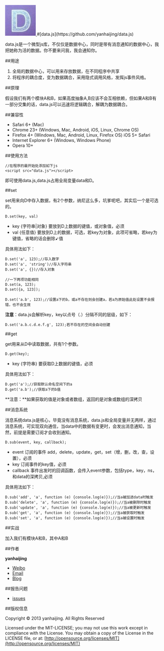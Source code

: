 <a href="https://github.com/yanhaijing/data.js">
  <img src="logo.png" width="100px">
</a>
#[data.js](https://github.com/yanhaijing/data.js)

data.js是一个微型js库，不仅仅是数据中心，同时是带有消息通知的数据中心，我把她称为活的数据。你不要来问我，我会通知你。

##用途

1. 全局的数据中心，可以用来存放数据，在不同程序中共享
2. 将程序的耦合度，变为数据耦合，采用隐式调用风格，发挥js事件风格。

##原理

假设我们有两个模块A和B，如果高度抽象A,B应该不会互相依赖，但如果A和B有一部分交集的话，data.js可以迅速将逻辑耦合，解耦为数据耦合。

##兼容性

- Safari 6+ (Mac)
- Chrome 23+ (Windows, Mac, Android, iOS, Linux, Chrome OS)
- Firefox 4+ (Windows, Mac, Android, Linux, Firefox OS)
iOS 5+ Safari
- Internet Explorer 6+ (Windows, Windows Phone)
- Opera 10+

##使用方法
	
	//在程序的最开始处添加如下js
	<script src="data.js"></script>

即可使用data.js,data.js占用全局变量data和D。

##set
	
set用来向D中存入数据，有2个参数，纳尼这么多，坑爹呢吧，其实后一个是可选的。

	D.set(key, val)

- key {字符串|对象} 要放到D上数据的键值，或对象值，必须
- val {任意值} 要放到D上的数据，可选，若key为对象，此项可省略，若key为键值，省略的话会删除➹值

具体用法如下：

	D.set('a', 123);//存入数字
	D.set('a', 'string')//存入字符串
	D.set('a', {})//存入对象
	
	//一下两项功能相同
	D.set(a, 123);
	D.set({a, 123]);

	D.set('a.b', 123);//设置a下的b，或a不存在则会创建a，若a为原始值此处设置不会报错，也不会生效
	

**注意**：data.js会解析key，key以点号（.）分隔不同的层级，如下：

	D.set('a.b.c.d.e.f.g', 123);若不存在的空间会自动创建


##get

get用来从D中读取数据，共有1个参数。

	D.get(key);

- key {字符串} 要获取D上数据的键值，必须

具体用法如下：

	D.get('a');//获取默认命名空间下的a
	D.get('a.b');//获取a下的b值

**注意：**如果获取的值是对象或者数组，返回的是对象或数组的深拷贝

##消息系统

消息系统data.js是核心，毕竟没有消息系统，data.js和全局变量并无两样，通过消息系统，可实现双向通信，当data中的数据有变更时，会发出消息通知，当然，前提是需要订阅才会收到通知。

	D.sub(event, key, callback);

- event 订阅的事件 add，delete，update，get，set（增，删，改，查，设置），必须
- key 订阅事件的key值，必须
- callback 事件出发时的回调函数，会传入event参数，包括type，key，ns，和data的深拷贝,必须

具体用法如下：

	D.sub('add', 'a', function (e) {console.log(e)});//当a被加进data时触发
	D.sub('delete', 'a', function (e) {console.log(e)});//当a被删除时触发
	D.sub('update', 'a', function (e) {console.log(e)});//当a被更新时触发
	D.sub('get', 'a', function (e) {console.log(e)});//当a被获取时触发
	D.sub('set', 'a', function (e) {console.log(e)});//当a被设置时触发

##实战

加入我们有模块A和B，其中A和B

##作者

**yanhaijing**

- [Weibo](http://weibo.com/yanhaijing1234 "yanhaijing's Weibo")
- [Email](mailto:yanhaijing@yeah.net "yanhaijing's Email")
- [Blog](http://yanhaijing.com "yanhaijing's Blog")

##报告问题

- [issues](https://github.com/yanhaijing/data.js/issues "report question")

##版权信息

Copyright © 2013 yanhaijing. All Rights Reserved

Licensed under the MIT-LICENSE;
you may not use this work except in compliance with the License.
You may obtain a copy of the License in the LICENSE file, or at:
	[http://opensource.org/licenses/MIT](http://opensource.org/licenses/MIT)







	

	

	


